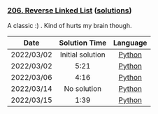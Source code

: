 ### [206. Reverse Linked List](https://leetcode.com/problems/reverse-linked-list/) ([solutions](https://github.com/pete-debiase/Comprog/blob/main/Solutions/206.%20Reverse%20Linked%20List/))
A classic :) . Kind of hurts my brain though.

|    Date    |  Solution Time   |                                                                Language                                                                |
|:----------:|:----------------:|:--------------------------------------------------------------------------------------------------------------------------------------:|
| 2022/03/02 | Initial solution |      [Python](https://github.com/pete-debiase/Comprog/blob/main/Solutions/206.%20Reverse%20Linked%20List/reverse_linked_list.py)       |
| 2022/03/02 |       5:21       | [Python](https://github.com/pete-debiase/Comprog/blob/main/Solutions/206.%20Reverse%20Linked%20List/reverse_linked_list_2022-03-02.py) |
| 2022/03/06 |       4:16       | [Python](https://github.com/pete-debiase/Comprog/blob/main/Solutions/206.%20Reverse%20Linked%20List/reverse_linked_list_2022-03-06.py) |
| 2022/03/14 |   No solution    | [Python](https://github.com/pete-debiase/Comprog/blob/main/Solutions/206.%20Reverse%20Linked%20List/reverse_linked_list_2022-03-14.py) |
| 2022/03/15 |       1:39       | [Python](https://github.com/pete-debiase/Comprog/blob/main/Solutions/206.%20Reverse%20Linked%20List/reverse_linked_list_2022-03-15.py) |

